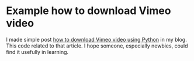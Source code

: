 # Example how to download Vimeo video

I made simple post [how to download Vimeo video using Python](https://jakeroid.com/blog/how-to-download-vimeo-video-using-python/) in my blog.
This code related to that article.
I hope someone, especially newbies, could find it usefully in learning.